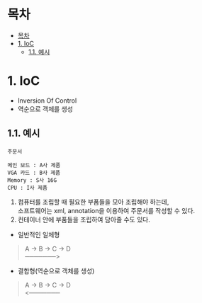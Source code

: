 # 목차
- [목차](#목차)
- [1. IoC](#1-ioc)
  - [1.1. 예시](#11-예시)

# 1. IoC
- Inversion Of Control
- 역순으로 객체를 생성

##  1.1. 예시
```
주문서

메인 보드 : A사 제품
VGA 카드 : B사 제품
Memory : S사 16G
CPU : I사 제품
```
1. 컴퓨터를 조립할 때 필요한 부품들을 모아 조립해야 하는데, <br>
소프트웨어는 xml, annotation을 이용하여 주문서를 작성할 수 있다.
2. 컨테이너 안에 부품들을 조립하여 담아줄 수도 있다.

- 일반적인 일체형
> A -> B -> C -> D <br>
> ───────>

- 결합형(역순으로 객체를 생성)
> A -> B -> C -> D <br>
> <───────
